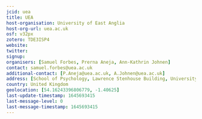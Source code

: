 ```yaml
---
jcid: uea
title: UEA
host-organisation: University of East Anglia
host-org-url: uea.ac.uk
osf: v32px
zotero: TDE3ISP4
website: 
twitter: 
signup: 
organisers: [Samuel Forbes, Prerna Aneja, Ann-Kathrin Johnen]
contact: samuel.forbes@uea.ac.uk
additional-contact: [P.Aneja@uea.ac.uk, A.Johnen@uea.ac.uk]
address: [School of Psychology, Lawrence Stenhouse Building, University of East Anglia, Norwich, NR4 7TJ]
country: United Kingdom
geolocation: [54.16243396806779, -1.40625]
last-update-timestamp: 1645693415
last-message-level: 0
last-message-timestamp: 1645693415
---
```



